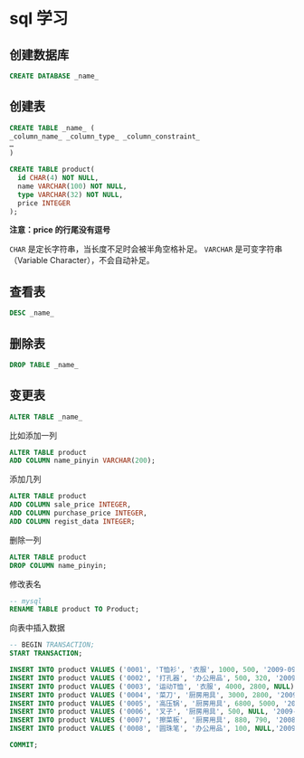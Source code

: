 # sql 学习

## 创建数据库

```sql
CREATE DATABASE _name_
```

## 创建表

```sql
CREATE TABLE _name_ (
_column_name_ _column_type_ _column_constraint_
…
)
```

```sql
CREATE TABLE product(
  id CHAR(4) NOT NULL,
  name VARCHAR(100) NOT NULL,
  type VARCHAR(32) NOT NULL,
  price INTEGER
);
```

**注意：price 的行尾没有逗号**

`CHAR` 是定长字符串，当长度不足时会被半角空格补足。
`VARCHAR` 是可变字符串（Variable Character），不会自动补足。

## 查看表

```sql
DESC _name_
```

## 删除表

```sql
DROP TABLE _name_
```

## 变更表

```sql
ALTER TABLE _name_
```

比如添加一列

```sql
ALTER TABLE product
ADD COLUMN name_pinyin VARCHAR(200);
```

添加几列

```sql
ALTER TABLE product
ADD COLUMN sale_price INTEGER,
ADD COLUMN purchase_price INTEGER,
ADD COLUMN regist_data INTEGER;
```

删除一列

```sql
ALTER TABLE product
DROP COLUMN name_pinyin;
```

修改表名

```sql
-- mysql
RENAME TABLE product TO Product;
```

向表中插入数据

```sql
-- BEGIN TRANSACTION;
START TRANSACTION;

INSERT INTO product VALUES ('0001', 'T恤衫', '衣服', 1000, 500, '2009-09-20');
INSERT INTO product VALUES ('0002', '打孔器', '办公用品', 500, 320, '2009-09-11');
INSERT INTO product VALUES ('0003', '运动T恤', '衣服', 4000, 2800, NULL);
INSERT INTO product VALUES ('0004', '菜刀', '厨房用具', 3000, 2800, '2009-09-20');
INSERT INTO product VALUES ('0005', '高压锅', '厨房用具', 6800, 5000, '2009-01-15');
INSERT INTO product VALUES ('0006', '叉子', '厨房用具', 500, NULL, '2009-09-20');
INSERT INTO product VALUES ('0007', '擦菜板', '厨房用具', 880, 790, '2008-04-28');
INSERT INTO product VALUES ('0008', '圆珠笔', '办公用品', 100, NULL,'2009-11-11');

COMMIT;
```
